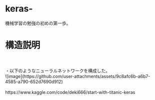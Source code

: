 # keras-
機械学習の勉強の初めの第一歩。

# 構造説明
<br>
<br>
・以下のようなニューラルネットワークを構成した。
<br>
![image](https://github.com/user-attachments/assets/9c8afc6b-a6b7-4585-a790-652d7690d912)




<br>
<br>
https://www.kaggle.com/code/deki666/start-with-titanic-keras


